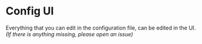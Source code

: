 # Config UI

Everything that you can edit in the configuration file, can be edited in the
UI. _(If there is anything missing, please open an issue)_
